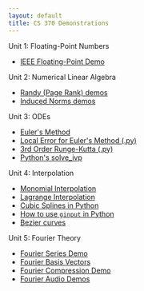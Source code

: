 ```yaml
---
layout: default
title: CS 370 Demonstrations
---
```


Unit 1: Floating-Point Numbers
- [IEEE Floating-Point Demo](https://jorchard.github.io/floating-point/IEEE_FP_standard.html)

Unit 2: Numerical Linear Algebra
- [Randy (Page Rank) demos](https://jorchard.github.io/linalg/Randy_demos.html)
- [Induced Norms demos](https://jorchard.github.io/linalg/induced_norms.html)

Unit 3: ODEs
- [Euler's Method](https://jorchard.github.io/odes/Euler_demo.html)
- [Local Error for Euler's Method (.py)](https://jorchard.github.io/odes/Euler_error_demo.py)
- [3rd Order Runge-Kutta (.py)](https://jorchard.github.io/odes/rk3.py)
- [Python's solve_ivp](https://jorchard.github.io/odes/ode_suite_demos.html)

Unit 4: Interpolation
- [Monomial Interpolation](https://jorchard.github.io/interp/Monomial_Interpolation.html)
- [Lagrange Interpolation](https://jorchard.github.io/interp/Lagrange.html)
- [Cubic Splines in Python](https://jorchard.github.io/interp/simple_spline.html)
- [How to use `ginput` in Python](https://jorchard.github.io/interp/ginput_demo.html)
- [Bezier curves](https://jorchard.github.io/interp/Bezier.html)

Unit 5: Fourier Theory
- [Fourier Series Demo](https://jorchard.github.io/Fourier/Fourier_series_demo.html)
- [Fourier Basis Vectors](https://jorchard.github.io/Fourier/basis_vectors.html)
- [Fourier Compression Demo](https://jorchard.github.io/Fourier/Compression_Demo.html)
- [Fourier Audio Demos](https://jorchard.github.io/Fourier/Fourier_audio_demos.html)

